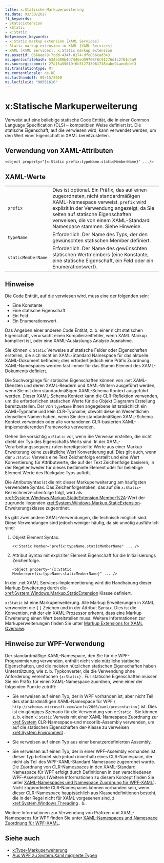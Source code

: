 ```yaml
---
title: x:Statische Markuperweiterung
ms.date: 03/30/2017
f1_keywords:
- StaticExtension
- xStatic
- x:Static
helpviewer_keywords:
- x:Static markup extension [XAML Services]
- Static markup extension in XAML [XAML Services]
- XAML [XAML Services], x:Static markup extension
ms.assetid: 056aee79-7cdd-434f-8174-dfc856cad343
ms.openlocfilehash: 634a480b4d7446ed09708f6c91276d1c2f61d4a9
ms.sourcegitcommit: 27a15a55019f6b5f2733961738babe94aec0def3
ms.translationtype: MT
ms.contentlocale: de-DE
ms.lasthandoff: 09/15/2020
ms.locfileid: "90551610"
---
```

# <a name="xstatic-markup-extension"></a>x:Statische Markuperweiterung

Verweist auf eine beliebige statische Code Entität, die in einer Common Language Specification (CLS) – kompatiblen Weise definiert ist. Die statische Eigenschaft, auf die verwiesen wird, kann verwendet werden, um den Wert einer Eigenschaft in XAML bereitzustellen.

## <a name="xaml-attribute-usage"></a>Verwendung von XAML-Attributen

```xaml
<object property="{x:Static prefix:typeName.staticMemberName}" .../>
```

## <a name="xaml-values"></a>XAML-Werte

| | |
|-|-|
|`prefix`|Dies ist optional. Ein Präfix, das auf einen zugeordneten, nicht standardmäßigen XAML-Namespace verweist. `prefix` wird explizit in der Verwendung angezeigt, da Sie selten auf statische Eigenschaften verweisen, die von einem XAML-Standard Namespace stammen. Siehe Hinweise.|
|`typeName`|Erforderlich. Der Name des Typs, der den gewünschten statischen Member definiert.|
|`staticMemberName`|Erforderlich. Der Name des gewünschten statischen Wertmembers (eine Konstante, eine statische Eigenschaft, ein Feld oder ein Enumerationswert).|

## <a name="remarks"></a>Hinweise

Die Code Entität, auf die verwiesen wird, muss eine der folgenden sein:

- Eine Konstante
- Eine statische Eigenschaft
- Ein Feld
- Ein Enumerationswert.

Das Angeben einer anderen Code Entität, z. b. einer nicht statischen Eigenschaft, verursacht einen Kompilierzeitfehler, wenn XAML Markup kompiliert ist, oder eine XAML-Auslastungs Analyse Ausnahme.

Sie können `x:Static` Verweise auf statische Felder oder Eigenschaften erstellen, die sich nicht im XAML-Standard Namespace für das aktuelle XAML-Dokument befinden; dies erfordert jedoch eine Präfix Zuordnung. XAML-Namespaces werden fast immer für das Stamm Element des XAML-Dokuments definiert.

Die Suchvorgänge für statische Eigenschaften können von .net XAML-Diensten und deren XAML-Readern und XAML-Writern ausgeführt werden, wenn Sie mit dem standardmäßigen XAML-Schema Kontext ausgeführt werden. Dieser XAML-Schema Kontext kann die CLR-Reflektion verwenden, um die erforderlichen statischen Werte für die Objekt Diagramm Erstellung bereitzustellen. Der von `typeName` Ihnen angegebene ist tatsächlich ein XAML-Typname und kein CLR-Typname, obwohl diese im Wesentlichen denselben Namen haben, wenn Sie den standardmäßigen XAML-Schema Kontext verwenden oder alle vorhandenen CLR-basierten XAML-implementierenden Frameworks verwenden.

Gehen Sie vorsichtig `x:Static` vor, wenn Sie Verweise erstellen, die nicht direkt der Typ des Eigenschafts Werts sind. In der XAML-Verarbeitungssequenz rufen bereitgestellte Werte aus einer Markup Erweiterung keine zusätzliche Wert Konvertierung auf. Dies gilt auch, wenn der `x:Static` Verweis eine Text Zeichenfolge erstellt und eine Wert Konvertierung für Attributwerte, die auf der Text Zeichenfolge basieren, in der Regel entweder für dieses bestimmte Element oder für beliebige Element Werte des Rückgabe Typs auftritt.

Die Attributsyntax ist die mit dieser Markuperweiterung am häufigsten verwendete Syntax. Das Zeichenfolgentoken, das auf die `x:Static`-Bezeichnerzeichenfolge folgt, wird als <xref:System.Windows.Markup.StaticExtension.Member%2A>-Wert der zugrunde liegenden <xref:System.Windows.Markup.StaticExtension>-Erweiterungsklasse zugeordnet.

Es gibt zwei andere XAML-Verwendungen, die technisch möglich sind. Diese Verwendungen sind jedoch weniger häufig, da sie unnötig ausführlich sind:

01. Objekt Element Syntax.

    ```xaml
    <x:Static Member="prefix:typeName.staticMemberName" ... />
    ```

02. Attribut Syntax mit expliziter Element Eigenschaft für die Initialisierungs Zeichenfolge.

    ```xaml
    <object property="{x:Static Member=prefix:typeName.staticMemberName}" ... />
    ```

In der .net XAML Services-Implementierung wird die Handhabung dieser Markup Erweiterung durch die- <xref:System.Windows.Markup.StaticExtension> Klasse definiert.

`x:Static` ist eine Markuperweiterung. Alle Markup Erweiterungen in XAML verwenden die `{` `}` Zeichen und in der Attribut Syntax. Dies ist die Konvention, mit der ein XAML-Prozessor erkennt, dass eine Markup Erweiterung einen Wert bereitstellen muss. Weitere Informationen zur Markuperweiterungen finden Sie unter [Markup Extensions for XAML Overview](markup-extensions-overview.md).

## <a name="wpf-usage-notes"></a>Hinweise zur WPF-Verwendung

Der standardmäßige XAML-Namespace, den Sie für die WPF-Programmierung verwenden, enthält nicht viele nützliche statische Eigenschaften, und die meisten nützlichen statischen Eigenschaften haben Unterstützung, wie z. b. Typkonverter, die die Verwendung ohne Anforderung vereinfachen `{x:Static}` . Für statische Eigenschaften müssen Sie ein Präfix für einen XAML-Namespace zuordnen, wenn einer der folgenden Punkte zutrifft:

- Sie verweisen auf einen Typ, der in WPF vorhanden ist, aber nicht Teil des standardmäßigen XAML-Namespace für WPF ( `http://schemas.microsoft.com/winfx/2006/xaml/presentation` ) ist. Dies ist ein gängiges Szenario für die Verwendung von `x:Static` . Sie können z. b. einen `x:Static` Verweis mit einer XAML-Namespace Zuordnung zur <xref:System> CLR-Namespace-und mscorlib-Assembly verwenden, um auf die statischen Eigenschaften der-Klasse zu verweisen <xref:System.Environment> .

- Sie verweisen auf einen Typ aus einer benutzerdefinierten Assembly.

- Sie verweisen auf einen Typ, der in einer WPF-Assembly vorhanden ist. dieser Typ befindet sich jedoch innerhalb eines CLR-Namespace, der nicht als Teil des WPF-XAML-Standard Namespace zugeordnet wurde. Die Zuordnung von CLR-Namespaces in den XAML-Standard Namespace für WPF erfolgt durch Definitionen in den verschiedenen WPF-Assemblys (Weitere Informationen zu diesem Konzept finden Sie unter [XAML-Namespaces und Namespace Zuordnung für WPF-XAML](/dotnet/desktop/wpf/advanced/xaml-namespaces-and-namespace-mapping-for-wpf-xaml)). Nicht zugeordnete CLR-Namespaces können vorhanden sein, wenn dieser CLR-Namespace hauptsächlich aus Klassendefinitionen besteht, die in der Regel nicht für XAML vorgesehen sind, z <xref:System.Windows.Threading> . b..

Weitere Informationen zur Verwendung von Präfixen und XAML-Namespaces für WPF finden Sie unter [XAML-Namespaces und Namespace Zuordnung für WPF-XAML](/dotnet/desktop/wpf/advanced/xaml-namespaces-and-namespace-mapping-for-wpf-xaml).

## <a name="see-also"></a>Siehe auch

- [x:Type-Markuperweiterung](xtype-markup-extension.md)
- [Aus WPF zu System.Xaml migrierte Typen](/dotnet/desktop/wpf/advanced/types-migrated-from-wpf-to-system)
